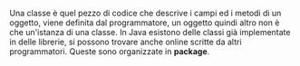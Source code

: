 Una classe è quel pezzo di codice che descrive i campi ed i metodi di un oggetto, viene definita dal programmatore, un oggetto quindi altro non è che un'istanza di una classe. In Java esistono delle classi già implementate in delle librerie, si possono trovare anche online scritte da altri programmatori. Queste sono organizzate in **package**.